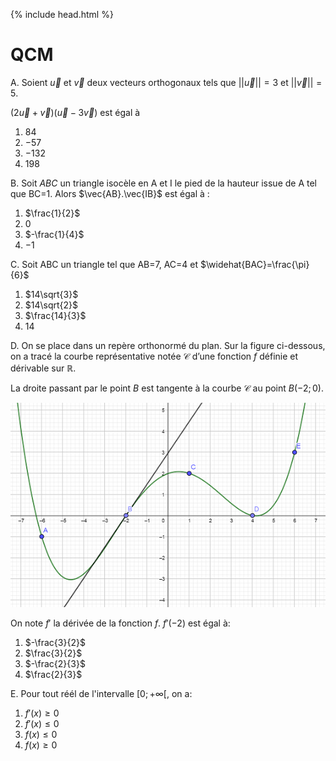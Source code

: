 {% include head.html %}

# QCM

A. Soient $\vec{u}$ et $\vec{v}$ deux vecteurs orthogonaux tels que $||\vec{u}||=3$ et $||\vec{v}||=5$. 

$(2\vec{u}+\vec{v})(\vec{u}-3\vec{v})$ est égal à 

1. $84$
2. $-57$
3. $-132$
4. $198$

B. Soit $ABC$ un triangle isocèle en A et I le pied de la hauteur issue de A tel que BC=1. Alors $\vec{AB}.\vec{IB}$ est égal à :

1. $\frac{1}{2}$
2. $0$
3. $-\frac{1}{4}$
4. $-1$

C. Soit ABC un triangle tel que AB=7, AC=4 et $\widehat{BAC}=\frac{\pi}{6}$

1. $14\sqrt{3}$
2. $14\sqrt{2}$
3. $\frac{14}{3}$
4. $14$

D. On se place dans un repère orthonormé du plan. Sur la figure ci-dessous, on a tracé la courbe représentative notée $\mathcal{C}$ d’une fonction $f$ définie et dérivable sur $\mathbb{R}$.

La droite passant par le point $B$ est tangente à la courbe $\mathcal{C}$ au point $B(-2;0)$.

 <img src="../assets/img/CourbeDm8.png" alt="courbe dm 8" />

On note $f'$ la dérivée de la fonction $f$. $f'(-2)$ est égal à:

1. $-\frac{3}{2}$
2. $\frac{3}{2}$
3. $-\frac{2}{3}$
4. $\frac{2}{3}$

E. Pour tout réél de l'intervalle $[0;+\infty[$, on a:

1. $f'(x) \geq 0$
2. $f'(x) \leq 0$
3. $f(x) \leq 0$
4. $f(x) \geq 0$

